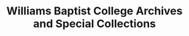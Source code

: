 ---
layout: repo
title: "Williams Baptist College Archives and Special Collections"
id: 1722
permalink: repos/1722/
---